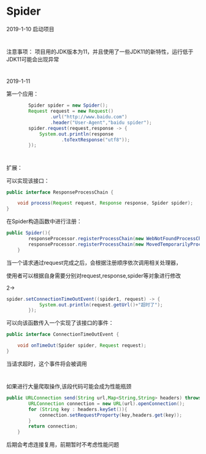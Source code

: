 # Spider
2019-1-10
启动项目
#
注意事项：
项目用的JDK版本为11，并且使用了一些JDK11的新特性，运行低于JDK11可能会出现异常

#
2019-1-11

第一个应用：
```java
        Spider spider = new Spider();
        Request request = new Request()
                .url("http://www.baidu.com")
                .header("User-Agent","baidu spider");
        spider.request(request,response -> {
            System.out.println(response
                    .toTextResponse("utf8"));
        });
```

#
扩展：

可以实现该接口：

```java
public interface ResponseProcessChain {

    void process(Request request, Response response, Spider spider);
}
```
在Spider构造函数中进行注册：
```java
public Spider(){
        responseProcessor.registerProcessChain(new WebNotFoundProcessChain());
        responseProcessor.registerProcessChain(new MovedTemporarilyProcessChain());
    }
```
当一个请求通过request完成之后，会根据注册顺序依次调用相关处理器，


  

使用者可以根据自身需要分别对request,response,spider等对象进行修改

2->
    
```java
spider.setConnectionTimeOutEvent((spider1, request) -> {
            System.out.println(request.getUrl()+"超时了");
        });
```

可以向该函数传入一个实现了该接口的事件：

```java
public interface ConnectionTimeOutEvent {

    void onTimeOut(Spider spider, Request request);
}
```

当请求超时，这个事件将会被调用
#
如果进行大量爬取操作,该段代码可能会成为性能瓶颈
```java
public URLConnection send(String url,Map<String,String> headers) throws IOException {
        URLConnection connection = new URL(url).openConnection();
        for (String key : headers.keySet()){
            connection.setRequestProperty(key,headers.get(key));
        }
        return connection;
    }
```
后期会考虑连接复用，前期暂时不考虑性能问题
##
